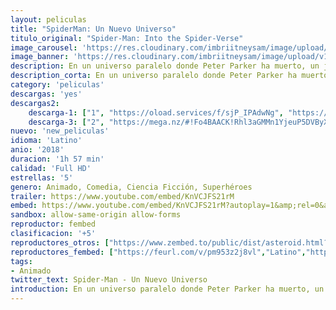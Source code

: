 ```yaml
---
layout: peliculas
title: "SpiderMan: Un Nuevo Universo"
titulo_original: "Spider-Man: Into the Spider-Verse"
image_carousel: 'https://res.cloudinary.com/imbriitneysam/image/upload/v1545102128/nuevo-universo-poster-min.jpg'
image_banner: 'https://res.cloudinary.com/imbriitneysam/image/upload/v1545102129/spider-nuevo-universo-banner-min.jpg'
description: En un universo paralelo donde Peter Parker ha muerto, un jóven de secundaria llamado Miles Morales es el nuevo Spider-Man. Sin embargo, cuando el líder mafioso Wilson Fisk (a.k.a Kingpin) construye el Super Colisionador trae a una versión alternativa de Peter Parker que tratará de enseñarle a Miles como ser un mejor Spider-Man. Pero no será el único Spider Man en entrar a este universo, 4 versiones alternas de Spidey aparecerán y buscarán regresar a su universo antes de que toda la realidad colapse.
description_corta: En un universo paralelo donde Peter Parker ha muerto, un jóven de secundaria llamado Miles Morales es el nuevo Spider-Man. Sin embargo, cuando el líder mafioso Wilson Fisk (a.k.a Kingpin) construye el Super Colisionador trae a..
category: 'peliculas'
descargas: 'yes'
descargas2:
    descarga-1: ["1", "https://oload.services/f/sjP_IPAdwNg", "https://www.google.com/s2/favicons?domain=openload.co","OpenLoad","https://res.cloudinary.com/imbriitneysam/image/upload/v1541473684/mexico.png", "Latino", "Full HD"]
    descarga-3: ["2", "https://mega.nz/#!Fo4BAACK!Rhl3aGMMn1YjeuP5DVByXsJXA2RLIwx7boM0_SoM464", "https://www.google.com/s2/favicons?domain=mega.nz","Mega","https://res.cloudinary.com/imbriitneysam/image/upload/v1541473684/mexico.png", "Latino", "Full HD"]
nuevo: 'new_peliculas'
idioma: 'Latino'
anio: '2018'
duracion: '1h 57 min'
calidad: 'Full HD'
estrellas: '5'
genero: Animado, Comedia, Ciencia Ficción, Superhéroes
trailer: https://www.youtube.com/embed/KnVCJFS21rM
embed: https://www.youtube.com/embed/KnVCJFS21rM?autoplay=1&amp;rel=0&amp;hd=1&border=0&wmode=opaque&enablejsapi=1&modestbranding=1&controls=1&showinfo=0
sandbox: allow-same-origin allow-forms
reproductor: fembed
clasificacion: '+5'
reproductores_otros: ["https://www.zembed.to/public/dist/asteroid.html?id=db4eb5672e50c798c45ac6b81a6fad1e&title=Spider-Man:%20Into%20the%20Spider-Verse","Latino","https://gdriveplayer.me/embed2.php?link=6qHLt1BvwWd4p2RBlIb9TgDU9ZVZt5cdFGVGw30lmyA%252F024oqyvZFhJFJrpNIyfqmBKUZtVMJ1C98dY9hg2Oxfjkt1CS3%252BznWyq7hGUyou%252B2wLALc1G04ez05uuxTlbC%252BWviXaB6uj8HmCXoOlshkLeqdfXlxwAXGTkTc%252FMIdaAfEcUKP0Hc%252F1kLiX6qU%252FVNWdxsxB5Eu41uGbUIM0PtvJ","Latino","https://gdriveplayer.me/embed2.php?link=HlcMxZk6jAd0eijxQBTTPAWsLd5IR4L4ZPaJUhwo4ZTjPK%252BWTw%252BUI%252Fsc6NvtT64%252B8hxgF0r3aC%252Bc1X0Wb9LPP79VAhDsBckHZMFe3IjQRdANknnvdU%252FxyAHV2Dz8las4sOIEBuZH2LvLI6k3ejlPqNwpv57AHYDPQ8nDX59tRwZzBfJtt3O4DQssjdRzz3aqZriDRKdPrm81oKi1%252BPo3kT","Latino","https://api.cuevana3.io/stream/index.php?file=ek5lbm9xYWNrS0xYMTZLa2xNbkdvY3ZTb3BtZng4TGp6ZFpobGFMUGtPTFJ5SnFUWU5MSzZkUFhZR1JwbTVha25KR1VvcVBWMGVMWWtaYWhvSkhWNTVpWlptVnBtNVhTc0tTSGtYdW1qK0RVbDFhb2xNN0sxOU9ubUtXWHg1dWttWnRuWldpWG1hZWM","Latino","https://gdriveplayer.me/embed2.php?link=S%252BZ%252FXqkvooy4S2B8wGMdLw5wyfGUmQAYUdXBQWfegzonKXK9uh2d%252BFIt5nMzTnRonpoxhTY5crsbMgte4o6KmxF4fZgIycyXp7KwBAsvKogXRkOBFLN3AO2RV40h8ApMMZHrNXYgxV86cGWSiJckyN%252BlnPcgxc83axWPdk8m%252Bozv%252F%252FxdglD5fYJ8MMpt5h10ZcB2o8gONJawblaF2L8ciwXEmWioqebltXlAbtpHUyALi8aknM7ODpc4P4nMLzSAI%253D","Latino"]
reproductores_fembed: ["https://feurl.com/v/pm953z2j8vl","Latino","https://feurl.com/v/8gvd8epqpoy","Latino",]
tags:
- Animado
twitter_text: Spider-Man - Un Nuevo Universo
introduction: En un universo paralelo donde Peter Parker ha muerto, un jóven de secundaria llamado Miles Morales es el nuevo Spider-Man. Sin embargo, cuando el líder mafioso Wilson Fisk (a.k.a Kingpin) construye el Super Colisionador trae a..
---
```













